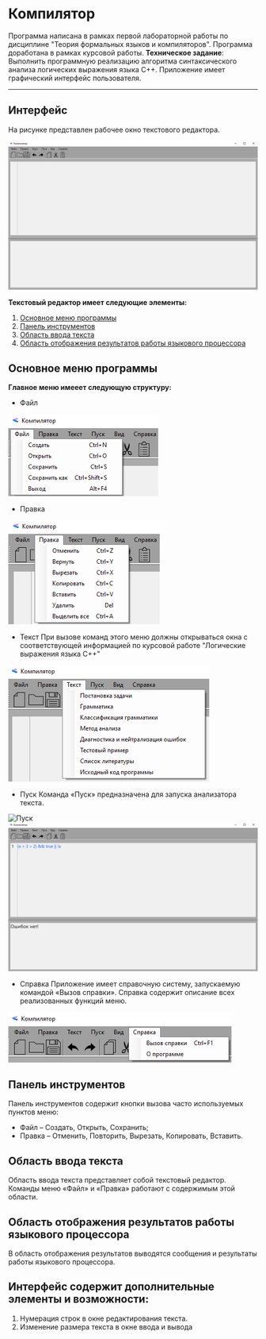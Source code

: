 # Компилятор
Программа написана в рамках первой лабораторной работы по дисциплине "Теория формальных языков и компиляторов".
Программа доработана в рамках курсовой работы.
__Техническое задание__:
Выполнить программную реализацию алгоритма синтаксического анализа логических выражения языка С++.
Приложение имеет графический интерфейс пользователя.
____
## Интерфейс
На рисунке представлен рабочее окно текстового редактора.

![Вид изображения](info/help/%D0%BE%D1%82%D0%BA%D1%80%D1%8B%D1%82%D0%B8%D0%B5%20%D0%BF%D1%80%D0%BE%D0%B3%D1%80%D0%B0%D0%BC%D0%BC%D1%8B.png)

__Текстовый редактор имеет следующие элементы:__

1. [Основное меню программы](#основное-меню-программы)
2. [Панель инструментов](#панель-инструментов)
3. [Область ввода текста](#область-ввода-текста)
4. [Область отображения результатов работы языкового процессора](#область-отображения-результатов-работы-языкового-процессора)

## Основное меню программы

__Главное меню имееет следующую структуру:__
* Файл

![Файл](info/help/%D1%84%D0%B0%D0%B9%D0%BB.png)
* Правка

![Правка](info/help/%D0%BF%D1%80%D0%B0%D0%B2%D0%BA%D0%B0.png)
* Текст
При вызове команд этого меню должны открываться окна с соответствующей информацией по курсовой работе "Логические выражения языка С++" 

![Текст](info/help/%D1%82%D0%B5%D0%BA%D1%81%D1%82.png)
* Пуск
Команда «Пуск» предназначена для запуска анализатора текста.

![Пуск](info/help/%D0%Bf%D1%83%D1%81%D0%BА.png)
![Пуск](info/help/%D0%Bf%D1%83%D1%81%D0%BA%32.png)
* Справка
Приложение имеет справочную систему, запускаемую командой «Вызов справки».
Справка содержит описание всех реализованных функций меню.

![Справка](info/help/%D1%81%D0%BF%D1%80%D0%B0%D0%B2%D0%BA%D0%B0.png)


## Панель инструментов

Панель инструментов содержит кнопки вызова часто используемых пунктов меню: 
* Файл – Создать, Открыть, Сохранить; 
* Правка – Отменить, Повторить, Вырезать, Копировать, Вставить.

## Область ввода текста

Область ввода текста представляет собой текстовый редактор. Команды меню «Файл» и «Правка» работают с содержимым этой области.

## Область отображения результатов работы языкового процессора

В область отображения результатов выводятся сообщения и результаты работы языкового процессора.

## Интерфейс содержит дополнительные элементы и возможности:
1.	Нумерация строк в окне редактирования текста.
2.	Изменение размера текста в окне ввода и вывода


